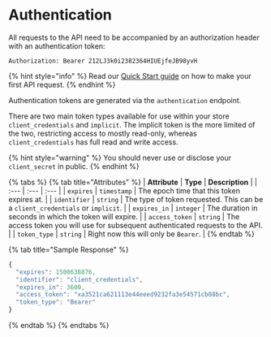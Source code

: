 # Authentication

All requests to the API need to be accompanied by an authorization header with an authentication token:

`Authorization: Bearer 212LJ3k0i2382364HIUEjfeJB98yvH`

{% hint style="info" %}
Read our [Quick Start guide](https://developers.moltin.com/your-first-api-request) on how to make your first API request.
{% endhint %}

Authentication tokens are generated via the `authentication` endpoint.

There are two main token types available for use within your store `client_credentials` and `implicit`. The implicit token is the more limited of the two, restricting access to mostly read-only, whereas `client_credentials` has full read and write access.

{% hint style="warning" %}
You should never use or disclose your `client_secret` in public.
{% endhint %}

{% tabs %}
{% tab title="Attributes" %}
| **Attribute** | **Type** | **Description** |
| :--- | :--- | :--- |
| `expires` | `timestamp` | The epoch time that this token expires at. |
| `identifier` | `string` | The type of token requested. This can be a `client_credentials` or `implicit`. |
| `expires_in` | `integer` | The duration in seconds in which the token will expire. |
| `access_token` | `string` | The access token you will use for subsequent authenticated requests to the API. |
| `token_type` | `string` | Right now this will only be `Bearer`. |
{% endtab %}

{% tab title="Sample Response" %}
```javascript
{
  "expires": 1500638876,
  "identifier": "client_credentials",
  "expires_in": 3600,
  "access_token": "xa3521ca621113e44eeed9232fa3e54571cb08bc",
  "token_type": "Bearer"
}
```
{% endtab %}
{% endtabs %}

